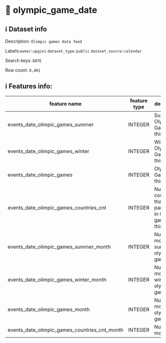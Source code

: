 # 📖 olympic_game_date 
## ℹ️ Dataset info 
Description: `Olimpic games data feed` 

Labels:`owner:upgini` `dataset_type:public` `dataset_source:calendar` 

Search keys: `DATE`

Row count: `8,401`

## ℹ️ Features info:
|feature name|feature type|descrition|
|---|---|---|
|events_date_olimpic_games_summer|INTEGER|Summer Olympic Games on this date|
|events_date_olimpic_games_winter|INTEGER|Winter Olympic Games on this date|
|events_date_olimpic_games|INTEGER|Olympic Games on this date|
|events_date_olimpic_games_countries_cnt|INTEGER|Number of countries that participate in Olympic games on this date|
|events_date_olimpic_games_summer_month|INTEGER|Number of month of summer olympic games|
|events_date_olimpic_games_winter_month|INTEGER|Number of month of winter olympic games|
|events_date_olimpic_games_month|INTEGER|Number of month of olympic games|
|events_date_olimpic_games_countries_cnt_month|INTEGER|Number of month|
